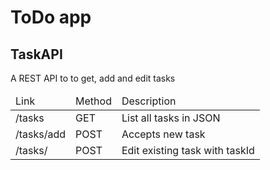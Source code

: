 <h1>ToDo app</h1>
<h2>TaskAPI</h2>
<p>A REST API to to get, add and edit tasks</p>
<table>
	<thead>
		<td>Link</td>
		<td>Method</td>
		<td>Description</td>
	</thead>
	<tr>
		<td>/tasks</td>
		<td>GET</td>
		<td>List all tasks in JSON</td>
	</tr>
	<tr>
		<td>/tasks/add</td>
		<td>POST</td>
		<td>Accepts new task</td>
	</tr>
	<tr>
		<td>/tasks/<int:id></td>
		<td>POST</td>
		<td>Edit existing task with taskId<int:id></td>
	</tr>
</table>